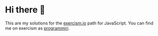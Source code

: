 # Hi there 👋
This are my solutions for the [exercism.io](https://exercism.io/my/tracks) path for JavaScript.
You can find me on exercism as [programmiri](https://exercism.io/profiles/programmiri).
